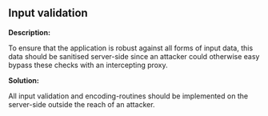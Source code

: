 
Input validation
-------

**Description:**

To ensure that the application is robust against all forms of input data, this data should be sanitised server-side since an attacker could otherwise easy bypass these checks with an intercepting proxy.


**Solution:**

All input validation and encoding-routines should be implemented on the server-side outside the reach of an attacker.

	